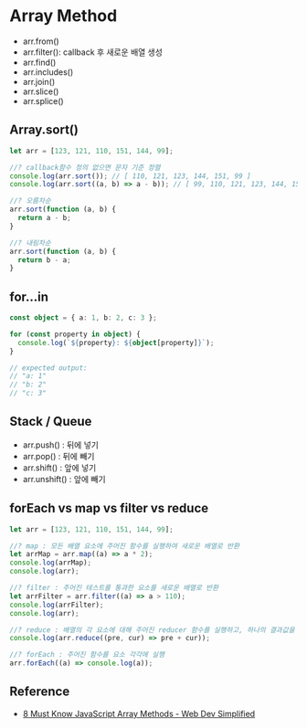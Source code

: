 # Array Method

- arr.from()
- arr.filter(): callback 후 새로운 배열 생성
- arr.find()
- arr.includes()
- arr.join()
- arr.slice()
- arr.splice()

## Array.sort()

```js
let arr = [123, 121, 110, 151, 144, 99];

//? callback함수 정의 없으면 문자 기준 정렬
console.log(arr.sort()); // [ 110, 121, 123, 144, 151, 99 ]
console.log(arr.sort((a, b) => a - b)); // [ 99, 110, 121, 123, 144, 151 ]

//? 오름차순
arr.sort(function (a, b) {
  return a - b;
}

//? 내림차순
arr.sort(function (a, b) {
  return b - a;
}
```

## for...in

```ts
const object = { a: 1, b: 2, c: 3 };

for (const property in object) {
  console.log(`${property}: ${object[property]}`);
}

// expected output:
// "a: 1"
// "b: 2"
// "c: 3"
```

## Stack / Queue

- arr.push() : 뒤에 넣기
- arr.pop() : 뒤에 빼기
- arr.shift() : 앞에 넣기
- arr.unshift() : 앞에 빼기

## forEach vs map vs filter vs reduce

```js
let arr = [123, 121, 110, 151, 144, 99];

//? map : 모든 배열 요소에 주어진 함수를 실행하여 새로운 배열로 반환
let arrMap = arr.map((a) => a * 2);
console.log(arrMap);
console.log(arr);

//? filter : 주어진 테스트를 통과한 요소를 새로운 배열로 반환
let arrFilter = arr.filter((a) => a > 110);
console.log(arrFilter);
console.log(arr);

//? reduce : 배열의 각 요소에 대해 주어진 reducer 함수를 실행하고, 하나의 결과값을 반환
console.log(arr.reduce((pre, cur) => pre + cur));

//? forEach : 주어진 함수를 요소 각각에 실행
arr.forEach((a) => console.log(a));
```

## Reference

- [8 Must Know JavaScript Array Methods - Web Dev Simplified](https://youtu.be/R8rmfD9Y5-c)
